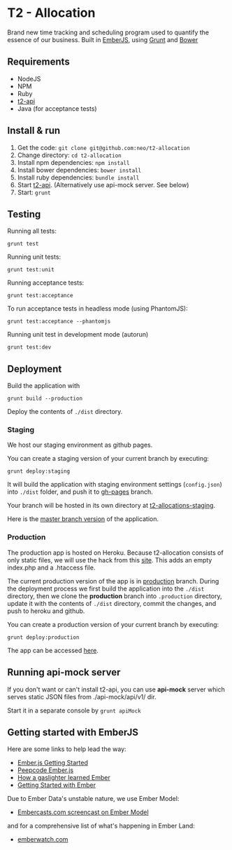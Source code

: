 # T2 - Allocation 

Brand new time tracking and scheduling program used to quantify the essence of our business. Built
in [EmberJS](http://emberjs.com), using [Grunt](http://gruntjs.com) and [Bower](http://bower.io)

## Requirements

* NodeJS
* NPM
* Ruby
* [t2-api](http://github.com/neo/t2-api)
* Java (for acceptance tests)


## Install & run

1. Get the code: `git clone git@github.com:neo/t2-allocation`
1. Change directory: `cd t2-allocation`
1. Install npm dependencies: `npm install`
1. Install bower dependencies: `bower install`
1. Install ruby dependencies:  `bundle install`
1. Start [t2-api](https://github.com/neo/t2-api#start-the-server). (Alternatively use api-mock
server. See below)
1. Start: `grunt`

## Testing

Running all tests:

    grunt test

Running unit tests:

    grunt test:unit

Running acceptance tests:

    grunt test:acceptance

To run acceptance tests in headless mode (using PhantomJS):

    grunt test:acceptance --phantomjs

Running unit test in development mode (autorun)

    grunt test:dev

## Deployment

Build the application with

    grunt build --production

Deploy the contents of `./dist` directory.

### Staging

We host our staging environment as github pages.

You can create a staging version of your current branch by executing:

    grunt deploy:staging

It will build the application with staging environment settings (`config.json`) into `./dist` folder,
and push it to [gh-pages](https://github.com/neo/t2-allocation/tree/gh-pages) branch.

Your branch will be hosted in its own directory at
[t2-allocations-staging](http://neo.github.io/t2-allocation/index.html).

Here is the [master branch version](http://neo.github.io/t2-allocation/master/) of the application.

### Production

The production app is hosted on Heroku. Because t2-allocation consists of only static files,
we will use the hack from this [site](http://kennethreitz.org/static-sites-on-heroku-cedar/). This
adds an empty index.php and a .htaccess file.

The current production version of the app is in [production](https://github.com/neo/t2-allocation/tree/production)
branch. During the deployment process we first build the application into the `./dist` directory,
then we clone the **production** branch into `.production` directory, update it with the contents of
`./dist` directory, commit the changes, and push to heroku and github.

You can create a production version of your current branch by executing:

    grunt deploy:production

The app can be accessed [here](http://t2-allocation.herokuapp.com).

## Running api-mock server

If you don't want or can't install t2-api, you can use **api-mock** server which serves static
JSON files from ./api-mock/api/v1/ dir. 

Start it in a separate console by `grunt apiMock`

## Getting started with EmberJS

Here are some links to help lead the way:

- [Ember.js Getting Started](http://emberjs.com/guides/getting-started/)
- [Peepcode Ember.js](https://peepcode.com/products/emberjs)
- [How a gaslighter learned Ember](http://www.youtube.com/watch?v=LyHK18s9taM)
- [Getting Started with Ember](http://tech.pro/tutorial/1166/getting-started-with-emberjs)

Due to Ember Data's unstable nature, we use Ember Model:

- [Embercasts.com screencast on Ember Model](http://www.embercasts.com/episodes/getting-started-with-ember-model)

and for a comprehensive list of what's happening in Ember Land:

- [emberwatch.com](http://emberwatch.com/)
